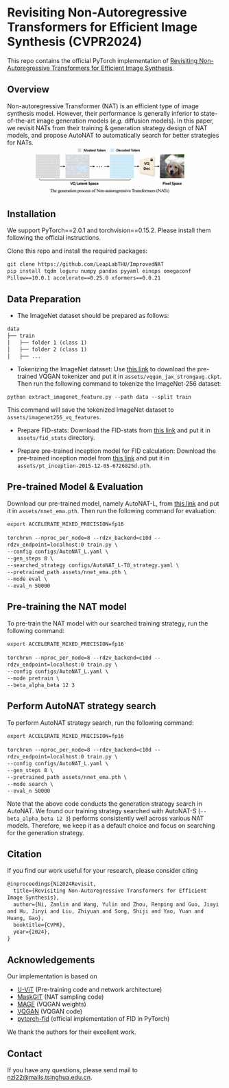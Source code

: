 # Revisiting Non-Autoregressive Transformers for Efficient Image Synthesis (CVPR2024)
This repo contains the official PyTorch implementation of [Revisiting Non-Autoregressive Transformers for Efficient Image Synthesis](https://arxiv.org/abs/2406.05478v1).

## Overview

Non-autoregressive Transformer (NAT) is an efficient type of image synthesis model.
However, their performance is generally inferior to state-of-the-art image generation models (*e.g.* diffusion models). 
In this paper, we revisit NATs from their training & generation strategy design of NAT models, and propose AutoNAT to automatically search for better strategies for NATs.
![illustrate.png](assets/illustrate.png)

## Installation
We support PyTorch==2.0.1 and torchvision==0.15.2. Please install them following the official instructions.

Clone this repo and install the required packages:

```shell
git clone https://github.com/LeapLabTHU/ImprovedNAT
pip install tqdm loguru numpy pandas pyyaml einops omegaconf Pillow==10.0.1 accelerate==0.25.0 xformers==0.0.21
```

## Data Preparation

- The ImageNet dataset should be prepared as follows:

```
data
├── train
│   ├── folder 1 (class 1)
│   ├── folder 2 (class 1)
│   ├── ...
```

- Tokenizing the ImageNet dataset:
Use [this link](https://drive.google.com/file/d/13S_unB87n6KKuuMdyMnyExW0G1kplTbP/view?usp=sharing) to download the pre-trained VQGAN tokenizer and put it in `assets/vqgan_jax_strongaug.ckpt`. Then run the following command to tokenize the ImageNet-256 dataset:

```shell
python extract_imagenet_feature.py --path data --split train
```
This command will save the tokenized ImageNet dataset to `assets/imagenet256_vq_features`. 

- Prepare FID-stats:
Download the FID-stats from [this link](https://drive.google.com/file/d/1C7DgARuZi9-InTYOgpkE3pggkJB6DMZD/view?usp=drive_link) and put it in `assets/fid_stats` directory.

- Prepare pre-trained inception model for FID calculation:
Download the pre-trained inception model from [this link](https://github.com/mseitzer/pytorch-fid/releases/download/fid_weights/pt_inception-2015-12-05-6726825d.pth) and put it in `assets/pt_inception-2015-12-05-6726825d.pth`.

## Pre-trained Model & Evaluation
Download our pre-trained model, namely AutoNAT-L, from [this link](https://drive.google.com/file/d/12NN62Vg1DiOd-3sWkEnBQRIBBbuiVkNl/view?usp=sharing) and put it in `assets/nnet_ema.pth`. Then run the following command for evaluation:

```shell
export ACCELERATE_MIXED_PRECISION=fp16

torchrun --nproc_per_node=8 --rdzv_backend=c10d --rdzv_endpoint=localhost:0 train.py \
--config configs/AutoNAT_L.yaml \
--gen_steps 8 \
--searched_strategy configs/AutoNAT_L-T8_strategy.yaml \
--pretrained_path assets/nnet_ema.pth \
--mode eval \
--eval_n 50000
```

## Pre-training the NAT model
To pre-train the NAT model with our searched training strategy, run the following command:

```shell
export ACCELERATE_MIXED_PRECISION=fp16

torchrun --nproc_per_node=8 --rdzv_backend=c10d --rdzv_endpoint=localhost:0 train.py \
--config configs/AutoNAT_L.yaml \
--mode pretrain \
--beta_alpha_beta 12 3
```

## Perform AutoNAT strategy search 
To perform AutoNAT strategy search, run the following command:

```shell
export ACCELERATE_MIXED_PRECISION=fp16

torchrun --nproc_per_node=8 --rdzv_backend=c10d --rdzv_endpoint=localhost:0 train.py \
--config configs/AutoNAT_L.yaml \
--gen_steps 8 \
--pretrained_path assets/nnet_ema.pth \
--mode search \
--eval_n 50000
```

Note that the above code conducts the generation strategy search in AutoNAT. We found our training strategy searched with AutoNAT-S (`--beta_alpha_beta 12 3`) performs consistently well across various NAT models. Therefore, we keep it as a default choice and focus on searching for the generation strategy.

## Citation

If you find our work useful for your research, please consider citing

```
@inproceedings{Ni2024Revisit,
  title={Revisiting Non-Autoregressive Transformers for Efficient Image Synthesis},
  author={Ni, Zanlin and Wang, Yulin and Zhou, Renping and Guo, Jiayi and Hu, Jinyi and Liu, Zhiyuan and Song, Shiji and Yao, Yuan and Huang, Gao},
  booktitle={CVPR},
  year={2024},
}
```

## Acknowledgements

Our implementation is based on
- [U-ViT](https://github.com/baofff/U-ViT) (Pre-training code and network architecture)
- [MaskGIT](https://github.com/google-research/maskgit) (NAT sampling code)
- [MAGE](https://github.com/LTH14/mage?tab=readme-ov-file) (VQGAN weights)
- [VQGAN](https://github.com/CompVis/taming-transformers) (VQGAN code)
- [pytorch-fid](https://github.com/mseitzer/pytorch-fid) (official implementation of FID in PyTorch)

We thank the authors for their excellent work.

## Contact

If you have any questions, please send mail to [nzl22@mails.tsinghua.edu.cn](mailto:nzl22@mails.tsinghua.edu.cn).
